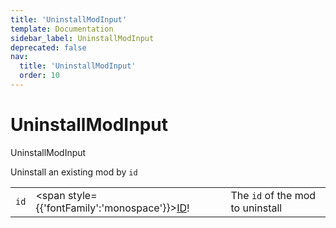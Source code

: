 ```yaml
---
title: 'UninstallModInput'
template: Documentation
sidebar_label: UninstallModInput
deprecated: false
nav:
  title: 'UninstallModInput'
  order: 10
---
```


# UninstallModInput

<div style={{'fontFamily':'monospace'}}><span style={{'fontSize':'1.5rem','fontWeight':500}}>UninstallModInput</span></div>



Uninstall an existing mod by `id`

| | | |
| -- | -- | -- |
| `id` | <span style={{'fontFamily':'monospace'}}><a href="/guardrails/docs/reference/graphql/scalar/ID">ID</a>!</span> | The `id` of the mod to uninstall |